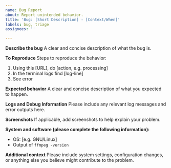 ```yaml
---
name: Bug Report
about: Report unintended behavior.
title: 'Bug: [Short Description] - [Context/When]'
labels: bug, triage
assignees: ''

---
```


**Describe the bug**
A clear and concise description of what the bug is.

**To Reproduce**
Steps to reproduce the behavior:
1. Using this [URL], do [action, e.g. processing]
2. In the terminal logs find [log-line]
3. See error

**Expected behavior**
A clear and concise description of what you expected to happen.

**Logs and Debug Information**
Please include any relevant log messages and error outputs here.

**Screenshots**
If applicable, add screenshots to help explain your problem.

**System and software (please complete the following information):**
 - OS: [e.g. GNU/Linux]
 - Output of `ffmpeg -version`

**Additional context**
Please include system settings, configuration changes, or anything else you believe might contribute to the problem.

